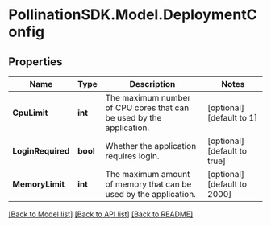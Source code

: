 
# PollinationSDK.Model.DeploymentConfig

## Properties

Name | Type | Description | Notes
------------ | ------------- | ------------- | -------------
**CpuLimit** | **int** | The maximum number of CPU cores that can be used by the application. | [optional] [default to 1]
**LoginRequired** | **bool** | Whether the application requires login. | [optional] [default to true]
**MemoryLimit** | **int** | The maximum amount of memory that can be used by the application. | [optional] [default to 2000]

[[Back to Model list]](../README.md#documentation-for-models)
[[Back to API list]](../README.md#documentation-for-api-endpoints)
[[Back to README]](../README.md)

